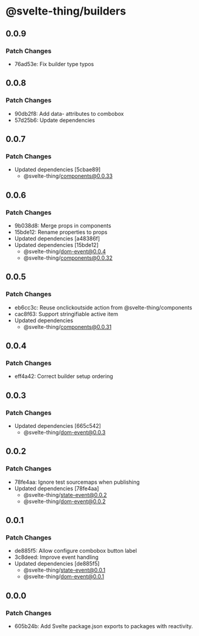 # @svelte-thing/builders

## 0.0.9

### Patch Changes

- 76ad53e: Fix builder type typos

## 0.0.8

### Patch Changes

- 90db2f8: Add data-<component> attributes to combobox
- 57d25b6: Update dependencies

## 0.0.7

### Patch Changes

- Updated dependencies [5cbae89]
  - @svelte-thing/components@0.0.33

## 0.0.6

### Patch Changes

- 9b038d8: Merge props in components
- 15bde12: Rename properties to props
- Updated dependencies [a48386f]
- Updated dependencies [15bde12]
  - @svelte-thing/dom-event@0.0.4
  - @svelte-thing/components@0.0.32

## 0.0.5

### Patch Changes

- eb6cc3c: Reuse onclickoutside action from @svelte-thing/components
- cac8f63: Support stringifiable active item
- Updated dependencies
  - @svelte-thing/components@0.0.31

## 0.0.4

### Patch Changes

- eff4a42: Correct builder setup ordering

## 0.0.3

### Patch Changes

- Updated dependencies [665c542]
  - @svelte-thing/dom-event@0.0.3

## 0.0.2

### Patch Changes

- 78fe4aa: Ignore test sourcemaps when publishing
- Updated dependencies [78fe4aa]
  - @svelte-thing/state-event@0.0.2
  - @svelte-thing/dom-event@0.0.2

## 0.0.1

### Patch Changes

- de885f5: Allow configure combobox button label
- 3c8deed: Improve event handling
- Updated dependencies [de885f5]
  - @svelte-thing/state-event@0.0.1
  - @svelte-thing/dom-event@0.0.1

## 0.0.0

### Patch Changes

- 605b24b: Add Svelte package.json exports to packages with reactivity.
